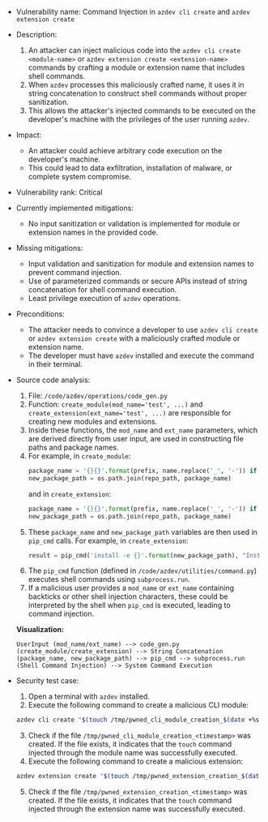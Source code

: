 - Vulnerability name: Command Injection in `azdev cli create` and `azdev extension create`

- Description:
    1. An attacker can inject malicious code into the `azdev cli create <module-name>` or `azdev extension create <extension-name>` commands by crafting a module or extension name that includes shell commands.
    2. When `azdev` processes this maliciously crafted name, it uses it in string concatenation to construct shell commands without proper sanitization.
    3. This allows the attacker's injected commands to be executed on the developer's machine with the privileges of the user running `azdev`.

- Impact:
    - An attacker could achieve arbitrary code execution on the developer's machine.
    - This could lead to data exfiltration, installation of malware, or complete system compromise.

- Vulnerability rank: Critical

- Currently implemented mitigations:
    - No input sanitization or validation is implemented for module or extension names in the provided code.

- Missing mitigations:
    - Input validation and sanitization for module and extension names to prevent command injection.
    - Use of parameterized commands or secure APIs instead of string concatenation for shell command execution.
    - Least privilege execution of `azdev` operations.

- Preconditions:
    - The attacker needs to convince a developer to use `azdev cli create` or `azdev extension create` with a maliciously crafted module or extension name.
    - The developer must have `azdev` installed and execute the command in their terminal.

- Source code analysis:
    1. File: `/code/azdev/operations/code_gen.py`
    2. Function: `create_module(mod_name='test', ...)` and `create_extension(ext_name='test', ...)` are responsible for creating new modules and extensions.
    3. Inside these functions, the `mod_name` and `ext_name` parameters, which are derived directly from user input, are used in constructing file paths and package names.
    4. For example, in `create_module`:
        ```python
        package_name = '{}{}'.format(prefix, name.replace('_', '-')) if not is_ext else name
        new_package_path = os.path.join(repo_path, package_name)
        ```
        and in `create_extension`:
        ```python
        package_name = '{}{}'.format(prefix, name.replace('_', '-')) if not is_ext else name
        new_package_path = os.path.join(repo_path, package_name)
        ```
    5. These `package_name` and `new_package_path` variables are then used in `pip_cmd` calls. For example, in `create_extension`:
        ```python
        result = pip_cmd('install -e {}'.format(new_package_path), "Installing `{}{}`...".format(prefix, name))
        ```
    6. The `pip_cmd` function (defined in `/code/azdev/utilities/command.py`) executes shell commands using `subprocess.run`.
    7. If a malicious user provides a `mod_name` or `ext_name` containing backticks or other shell injection characters, these could be interpreted by the shell when `pip_cmd` is executed, leading to command injection.

    **Visualization:**

    ```
    UserInput (mod_name/ext_name) --> code_gen.py (create_module/create_extension) --> String Concatenation (package_name, new_package_path) --> pip_cmd --> subprocess.run (Shell Command Injection) --> System Command Execution
    ```

- Security test case:
    1. Open a terminal with `azdev` installed.
    2. Execute the following command to create a malicious CLI module:
    ```bash
    azdev cli create "$(touch /tmp/pwned_cli_module_creation_$(date +%s))"
    ```
    3. Check if the file `/tmp/pwned_cli_module_creation_<timestamp>` was created. If the file exists, it indicates that the `touch` command injected through the module name was successfully executed.
    4. Execute the following command to create a malicious extension:
    ```bash
    azdev extension create "$(touch /tmp/pwned_extension_creation_$(date +%s))"
    ```
    5. Check if the file `/tmp/pwned_extension_creation_<timestamp>` was created. If the file exists, it indicates that the `touch` command injected through the extension name was successfully executed.